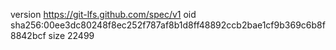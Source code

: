 version https://git-lfs.github.com/spec/v1
oid sha256:00ee3dc80248f8ec252f787af8b1d8ff48892ccb2bae1cf9b369c6b8f8842bcf
size 22499
